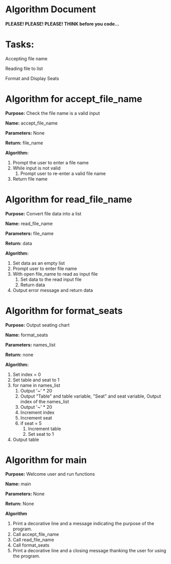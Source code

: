 # Algorithm Document
#### PLEASE! PLEASE! PLEASE! THINK before you code...

# Tasks:
Accepting file name

Reading file to list

Format and Display Seats

# Algorithm for accept_file_name
**Purpose:** Check the file name is a valid input

**Name:** accept_file_name

**Parameters:** None

**Return:** file_name

**Algorithm:**
1. Prompt the user to enter a file name
2. While input is not valid
   1. Prompt user to re-enter a valid file name
3. Return file name

# Algorithm for read_file_name
**Purpose:** Convert file data into a list

**Name:** read_file_name

**Parameters:** file_name

**Return:** data

**Algorithm:**
1. Set data as an empty list
2. Prompt user to enter file name
3. With open file_name to read as input file
   1. Set data to the read input file
   2. Return data
4. Output error message and return data


# Algorithm for format_seats
**Purpose:** Output seating chart

**Name:** format_seats

**Parameters:** names_list

**Return:** none

**Algorithm:**
1. Set index = 0
1. Set table and seat to 1
2. for name in names_list
   1. Output '~' * 20
   2. Output "Table" and table variable, "Seat" and seat variable, Output index of the names_list
   3. Output '~' * 20
   4. Increment index
   5. Increment seat
   6. if seat = 5
      1. Increment table
      2. Set seat to 1
4. Output table

# Algorithm for main
**Purpose:** Welcome user and run functions

**Name:** main

**Parameters:** None

**Return:** None

**Algorithm**
1. Print a decorative line and a message indicating the purpose of the program.
1. Call accept_file_name
2. Call read_file_name
3. Call format_seats
4. Print a decorative line and a closing message thanking the user for using the program.
